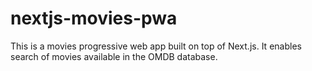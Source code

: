 # nextjs-movies-pwa
This is a movies progressive web app built on top of Next.js. It enables search of movies available in the OMDB database.
